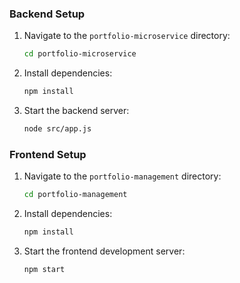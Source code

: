 ### Backend Setup

1. Navigate to the `portfolio-microservice` directory:
    ```sh
    cd portfolio-microservice
    ```

2. Install dependencies:
    ```sh
    npm install
    ```

3. Start the backend server:
    ```sh
    node src/app.js
    ```

### Frontend Setup

1. Navigate to the `portfolio-management` directory:
    ```sh
    cd portfolio-management
    ```

2. Install dependencies:
    ```sh
    npm install
    ```

3. Start the frontend development server:
    ```sh
    npm start
    ```
